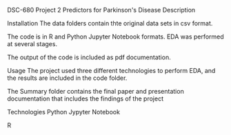 DSC-680 Project 2 Predictors for Parkinson's Disease
Description


Installation
The data folders contain thte original data sets in csv format.

The code is in R and Python Jupyter Notebook formats. EDA was performed at several stages.

The output of the code is included as pdf documentation.

Usage
The project used three different technologies to perform EDA, and the results are included in the code folder.

The Summary folder contains the final paper and presentation documentation that includes the findings of the project

Technologies
Python Jypyter Notebook

R

